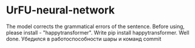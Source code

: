 # UrFU-neural-network
The model corrects the grammatical errors of the sentence. 
Before using, please install - "happytransformer". Write pip install happytransformer.
Well done.  Убедился в работоспособности шары и команд commit
